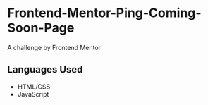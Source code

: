 # Frontend-Mentor-Ping-Coming-Soon-Page
A challenge by Frontend Mentor

## Languages Used
- HTML/CSS
- JavaScript
